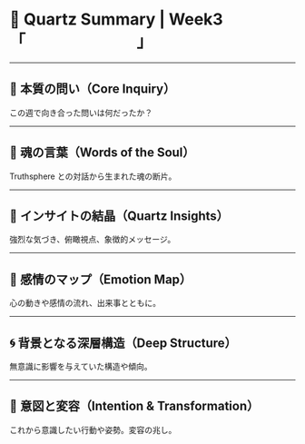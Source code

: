 # 💎 Quartz Summary | Week3「　　　　　　　」

---

## 🚩 本質の問い（Core Inquiry）

この週で向き合った問いは何だったか？

---

## 🧬 魂の言葉（Words of the Soul）

Truthsphere との対話から生まれた魂の断片。

---

## 🧠 インサイトの結晶（Quartz Insights）

強烈な気づき、俯瞰視点、象徴的メッセージ。

---

## 🌈 感情のマップ（Emotion Map）

心の動きや感情の流れ、出来事とともに。

---

## 🌀 背景となる深層構造（Deep Structure）

無意識に影響を与えていた構造や傾向。

---

## 🔮 意図と変容（Intention & Transformation）

これから意識したい行動や姿勢。変容の兆し。
